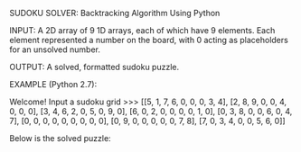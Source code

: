 SUDOKU SOLVER: Backtracking Algorithm Using Python

INPUT: A 2D array of 9 1D arrays, each of which have 9 elements. Each element represented a number on the board, with 0 acting as placeholders for an unsolved number.

OUTPUT: A solved, formatted sudoku puzzle.

EXAMPLE (Python 2.7):

Welcome! Input a sudoku grid >>> [[5, 1, 7, 6, 0, 0, 0, 3, 4], [2, 8, 9, 0, 0, 4, 0, 0, 0], [3, 4, 6, 2, 0, 5, 0, 9, 0], [6, 0, 2, 0, 0, 0, 0, 1, 0], [0, 3, 8, 0, 0, 6, 0, 4, 7], [0, 0, 0, 0, 0, 0, 0, 0, 0], [0, 9, 0, 0, 0, 0, 0, 7, 8], [7, 0, 3, 4, 0, 0, 5, 6, 0]]
  
Below is the solved puzzle:
      
